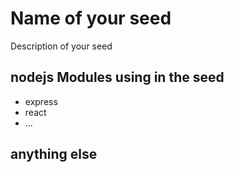 # Name of your seed

Description of your seed

## nodejs Modules using in the seed

- express
- react
- ...

## anything else
